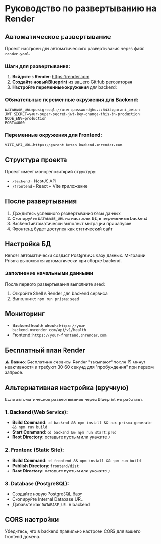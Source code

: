 # Руководство по развертыванию на Render

## Автоматическое развертывание

Проект настроен для автоматического развертывания через файл `render.yaml`.

### Шаги для развертывания:

1. **Войдите в Render**: https://render.com
2. **Создайте новый Blueprint** из вашего GitHub репозитория
3. **Настройте переменные окружения** для backend:

### Обязательные переменные окружения для Backend:

```
DATABASE_URL=postgresql://user:password@host:5432/garant_beton
JWT_SECRET=your-super-secret-jwt-key-change-this-in-production
NODE_ENV=production
PORT=4000
```

### Переменные окружения для Frontend:

```
VITE_API_URL=https://garant-beton-backend.onrender.com
```

## Структура проекта

Проект имеет монорепозиторий структуру:
- `/backend` - NestJS API
- `/frontend` - React + Vite приложение

## После развертывания

1. Дождитесь успешного развертывания базы данных
2. Скопируйте `DATABASE_URL` из настроек БД в переменные backend
3. Backend автоматически выполнит миграции при запуске
4. Фронтенд будет доступен как статический сайт

## Настройка БД

Render автоматически создаст PostgreSQL базу данных. Миграции Prisma выполнятся автоматически при сборке backend.

### Заполнение начальными данными

После первого развертывания выполните seed:
1. Откройте Shell в Render для backend сервиса
2. Выполните: `npm run prisma:seed`

## Мониторинг

- Backend health check: `https://your-backend.onrender.com/api/v1/health`
- Frontend: `https://your-frontend.onrender.com`

## Бесплатный план Render

⚠️ **Важно**: Бесплатные сервисы Render "засыпают" после 15 минут неактивности и требуют 30-60 секунд для "пробуждения" при первом запросе.

## Альтернативная настройка (вручную)

Если автоматическое развертывание через Blueprint не работает:

### 1. Backend (Web Service):
- **Build Command**: `cd backend && npm install && npx prisma generate && npm run build`
- **Start Command**: `cd backend && npm run start:prod`
- **Root Directory**: оставьте пустым или укажите `/`

### 2. Frontend (Static Site):
- **Build Command**: `cd frontend && npm install && npm run build`
- **Publish Directory**: `frontend/dist`
- **Root Directory**: оставьте пустым или укажите `/`

### 3. Database (PostgreSQL):
- Создайте новую PostgreSQL базу
- Скопируйте Internal Database URL
- Добавьте как `DATABASE_URL` в backend

## CORS настройки

Убедитесь, что в backend правильно настроен CORS для вашего frontend домена.

